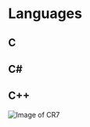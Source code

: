 # Languages
## C
## C#
## C++
![Image of CR7](https://pbs.twimg.com/media/FZGxEqlXEAUTgoc?format=jpg&name=4096x4096)

